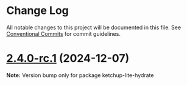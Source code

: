 # Change Log

All notable changes to this project will be documented in this file. See [Conventional Commits](https://conventionalcommits.org) for commit guidelines.

# [2.4.0-rc.1](https://github.com/lucafoscili/ketchup-lite/compare/2.4.0-rc.0...2.4.0-rc.1) (2024-12-07)

**Note:** Version bump only for package ketchup-lite-hydrate
